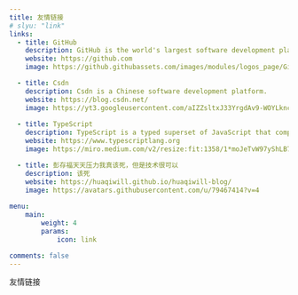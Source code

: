```yaml
---
title: 友情链接
# slyu: "link"
links:
  - title: GitHub
    description: GitHub is the world's largest software development platform.
    website: https://github.com
    image: https://github.githubassets.com/images/modules/logos_page/GitHub-Mark.png

  - title: Csdn
    description: Csdn is a Chinese software development platform.
    website: https://blog.csdn.net/
    image: https://yt3.googleusercontent.com/aIZZsltxJ33YrgdAv9-WOYLknclqrr9dE6qhkmXTVPq8f2E62eR_hdpk5ZnWu5oUmixWTfQCDg=s900-c-k-c0x00ffffff-no-rj
    
  - title: TypeScript
    description: TypeScript is a typed superset of JavaScript that compiles to plain JavaScript.
    website: https://www.typescriptlang.org
    image: https://miro.medium.com/v2/resize:fit:1358/1*moJeTvW97yShLB7URRj5Kg.png

  - title: 彭存福天天压力我真该死，但是技术很可以
    description: 该死
    website: https://huaqiwill.github.io/huaqiwill-blog/
    image: https://avatars.githubusercontent.com/u/79467414?v=4
  
menu:
    main: 
        weight: 4
        params:
            icon: link

comments: false
---
```


友情链接

<!-- ```yaml
links:
  - title: GitHub
    description: GitHub is the world's largest software development platform.
    website: https://github.com
    image: https://github.githubassets.com/images/modules/logos_page/GitHub-Mark.png
  - title: TypeScript
    description: TypeScript is a typed superset of JavaScript that compiles to plain JavaScript.
    website: https://www.typescriptlang.org
    image: ts-logo-128.jpg
```

`image` field accepts both local and external images. -->
